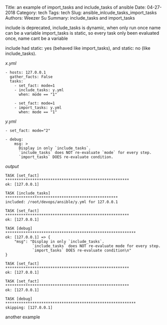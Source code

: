 Title: an example of import_tasks and include_tasks of ansible
Date: 04-27-2018
Category: tech
Tags: tech
Slug: ansible_inlcude_tasks_import_tasks 
Authors: Weezer Su
Summary: include_tasks and import_tasks

include is deprecated, include_tasks is dynamic, when only run once name can be a variable
import_tasks is static, so every task only been evaluated once, name cant be a variable

include had static: yes (behaved like import_tasks), and static: no (like include_tasks).

*x.yml*
```
- hosts: 127.0.0.1
  gather_facts: False
  tasks:
    - set_fact: mode=1
    - include_tasks: y.yml
      when: mode == "1"

    - set_fact: mode=1
    - import_tasks: y.yml
      when: mode == "1"
```

*y.yml*
```
- set_fact: mode="2"

- debug:
    msg: >
      Display in only `include_tasks`.
      `include_tasks` does NOT re-evaluate `mode` for every step.
      `import_tasks` DOES re-evaluate condition.
```

*output*
```
TASK [set_fact] *******************************************************
ok: [127.0.0.1]

TASK [include_tasks] **************************************************
included: /root/devops/ansible/y.yml for 127.0.0.1

TASK [set_fact] *******************************************************
ok: [127.0.0.1]

TASK [debug] **********************************************************
ok: [127.0.0.1] => {
    "msg": "Display in only `include_tasks`.
            `include_tasks` does NOT re-evaluate mode for every step.
            `import_tasks` DOES re-evaluate condition\n"
}

TASK [set_fact] *******************************************************
ok: [127.0.0.1]

TASK [set_fact] *******************************************************
ok: [127.0.0.1]

TASK [debug] **********************************************************
skipping: [127.0.0.1]
```

another example


